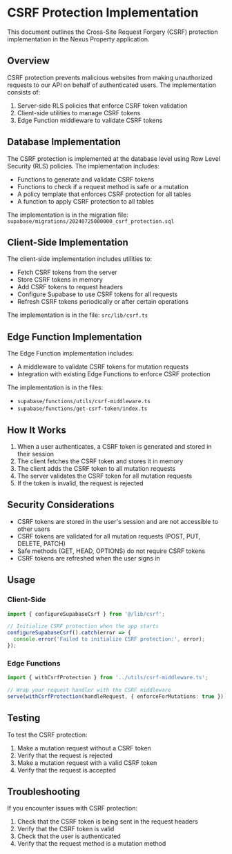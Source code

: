 # CSRF Protection Implementation

This document outlines the Cross-Site Request Forgery (CSRF) protection implementation in the Nexus Property application.

## Overview

CSRF protection prevents malicious websites from making unauthorized requests to our API on behalf of authenticated users. The implementation consists of:

1. Server-side RLS policies that enforce CSRF token validation
2. Client-side utilities to manage CSRF tokens
3. Edge Function middleware to validate CSRF tokens

## Database Implementation

The CSRF protection is implemented at the database level using Row Level Security (RLS) policies. The implementation includes:

- Functions to generate and validate CSRF tokens
- Functions to check if a request method is safe or a mutation
- A policy template that enforces CSRF protection for all tables
- A function to apply CSRF protection to all tables

The implementation is in the migration file: `supabase/migrations/20240725000000_csrf_protection.sql`

## Client-Side Implementation

The client-side implementation includes utilities to:

- Fetch CSRF tokens from the server
- Store CSRF tokens in memory
- Add CSRF tokens to request headers
- Configure Supabase to use CSRF tokens for all requests
- Refresh CSRF tokens periodically or after certain operations

The implementation is in the file: `src/lib/csrf.ts`

## Edge Function Implementation

The Edge Function implementation includes:

- A middleware to validate CSRF tokens for mutation requests
- Integration with existing Edge Functions to enforce CSRF protection

The implementation is in the files:
- `supabase/functions/utils/csrf-middleware.ts`
- `supabase/functions/get-csrf-token/index.ts`

## How It Works

1. When a user authenticates, a CSRF token is generated and stored in their session
2. The client fetches the CSRF token and stores it in memory
3. The client adds the CSRF token to all mutation requests
4. The server validates the CSRF token for all mutation requests
5. If the token is invalid, the request is rejected

## Security Considerations

- CSRF tokens are stored in the user's session and are not accessible to other users
- CSRF tokens are validated for all mutation requests (POST, PUT, DELETE, PATCH)
- Safe methods (GET, HEAD, OPTIONS) do not require CSRF tokens
- CSRF tokens are refreshed when the user signs in

## Usage

### Client-Side

```typescript
import { configureSupabaseCsrf } from '@/lib/csrf';

// Initialize CSRF protection when the app starts
configureSupabaseCsrf().catch(error => {
  console.error('Failed to initialize CSRF protection:', error);
});
```

### Edge Functions

```typescript
import { withCsrfProtection } from '../utils/csrf-middleware.ts';

// Wrap your request handler with the CSRF middleware
serve(withCsrfProtection(handleRequest, { enforceForMutations: true }));
```

## Testing

To test the CSRF protection:

1. Make a mutation request without a CSRF token
2. Verify that the request is rejected
3. Make a mutation request with a valid CSRF token
4. Verify that the request is accepted

## Troubleshooting

If you encounter issues with CSRF protection:

1. Check that the CSRF token is being sent in the request headers
2. Verify that the CSRF token is valid
3. Check that the user is authenticated
4. Verify that the request method is a mutation method 